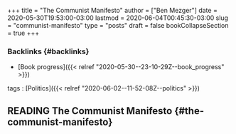 +++
title = "The Communist Manifesto"
author = ["Ben Mezger"]
date = 2020-05-30T19:53:00-03:00
lastmod = 2020-06-04T00:45:30-03:00
slug = "communist-manifesto"
type = "posts"
draft = false
bookCollapseSection = true
+++

### Backlinks {#backlinks}

- [Book progress]({{< relref "2020-05-30--23-10-29Z--book_progress" >}})

tags
: [Politics]({{< relref "2020-06-02--11-52-08Z--politics" >}})

## <span class="org-todo todo READING">READING</span> The Communist Manifesto {#the-communist-manifesto}
